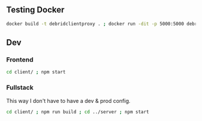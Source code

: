 ## Testing Docker

```bash
docker build -t debridclientproxy . ; docker run -dit -p 5000:5000 debridclientproxy
```

## Dev

### Frontend

```bash
cd client/ ; npm start
```

### Fullstack

This way I don't have to have a dev & prod config.
    
```bash
cd client/ ; npm run build ; cd ../server ; npm start
```